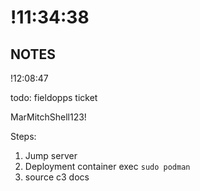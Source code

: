# !11:34:38

## NOTES

!12:08:47

todo: fieldopps ticket 


MarMitchShell123!

Steps:

1. Jump server
2. Deployment container exec `sudo podman`
3. source c3 docs


